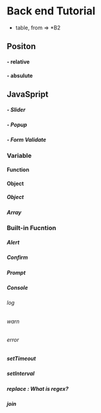 # Back end Tutorial

- table, from => \*B2

## Positon

#### - relative

#### - absulute

## JavaSpript

##### - Slider

##### - Popup

##### - Form Validate

### Variable

#### Function

#### Object

##### Object

##### Array

### Built-in Fucntion

##### Alert

##### Confirm

##### Prompt

##### Console

###### log

###### warn

###### error

##### setTimeout

##### setInterval

##### replace : What is regex?

##### join
